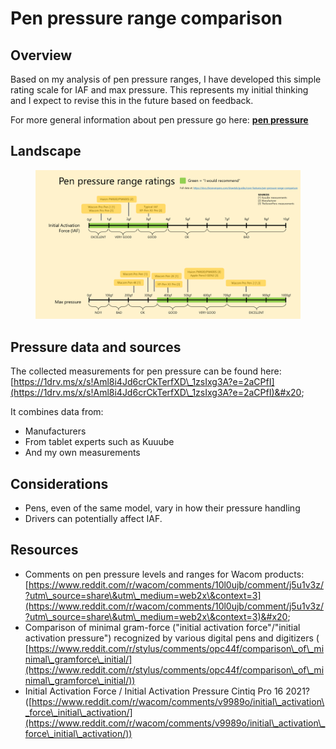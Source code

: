 # Pen pressure range comparison

## Overview

Based on my analysis of pen pressure ranges, I have developed this simple rating scale for IAF and max pressure. This represents my initial thinking and I expect to revise this in the future based on feedback.

For more general information about pen pressure go here: [**pen pressure**](pen-pressure.md)

## Landscape

<figure><img src="../../.gitbook/assets/image (418).png" alt=""><figcaption></figcaption></figure>

## Pressure data and sources

The collected measurements for pen pressure can be found here: [https://1drv.ms/x/s!Aml8i4Jd6crCkTerfXD\_1zsIxg3A?e=2aCPfI](https://1drv.ms/x/s!Aml8i4Jd6crCkTerfXD\_1zsIxg3A?e=2aCPfI)&#x20;

It combines data from:

* Manufacturers
* From tablet experts such as Kuuube
* And my own measurements

## **Considerations**

* Pens, even of the same model, vary in how their pressure handling
* Drivers can potentially affect IAF.

## Resources

* Comments on pen pressure levels and ranges for Wacom products: [https://www.reddit.com/r/wacom/comments/10l0ujb/comment/j5u1v3z/?utm\_source=share\&utm\_medium=web2x\&context=3](https://www.reddit.com/r/wacom/comments/10l0ujb/comment/j5u1v3z/?utm\_source=share\&utm\_medium=web2x\&context=3)&#x20;
* Comparison of minimal gram-force ("initial activation force"/"initial activation pressure") recognized by various digital pens and digitizers ( [https://www.reddit.com/r/stylus/comments/opc44f/comparison\_of\_minimal\_gramforce\_initial/](https://www.reddit.com/r/stylus/comments/opc44f/comparison\_of\_minimal\_gramforce\_initial/))
* Initial Activation Force / Initial Activation Pressure Cintiq Pro 16 2021? ([https://www.reddit.com/r/wacom/comments/v9989o/initial\_activation\_force\_initial\_activation/](https://www.reddit.com/r/wacom/comments/v9989o/initial\_activation\_force\_initial\_activation/))
